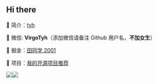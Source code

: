 ## Hi there

🍋 简介：[tyh](https://tianyuhao.cn)

💬 微信: **VirgoTyh**（添加微信请备注 Github 用户名，**不加女生**）

📑 掘金：[田同学 2001](https://juejin.cn/user/2243446742456888)

🎉 项目：[我的开源项目推荐](https://github.com/Tyh2001/tyh2001/blob/master/PROJECT_LIST.md)

![](https://tianyuhao.cn/images/auto/weixin.png)[![](https://github-readme-stats.vercel.app/api?username=Tyh2001)](<[https://github.com/FightingDesign/fighting-design](https://github.com/FightingDesign/fighting-design)>)
